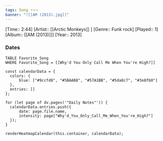 ```yaml
---
tags: Song ⭐⭐⭐ 
banner: "![[AM (2013).jpg]]"
---
```

[Time:: 2:44]
[Artist:: [[Arctic Monkeys]] ]
[Genre:: Funk rock]
[Played:: 1]
[Album:: [[AM (2013)]]]
[Year:: 2013]
### Dates
````dataview
TABLE Favorite_Song
WHERE Favorite_Song = [[Why'd You Only Call Me When You're High?]]
````
  ```dataviewjs
const calendarData = { 
	colors: { 
		blue: ["#9ccfd8", "#5BAAB8", "#57A1BB", "#5da8c7", "#3e8fb0"] 
	}, 
	entries: [] 
}; 

for (let page of dv.pages('"Daily Notes"')) { 
	calendarData.entries.push({ 
		date: page.file.name, 
		intensity: page["Why'd_You_Only_Call_Me_When_You're_High?"]
	}); 
} 

renderHeatmapCalendar(this.container, calendarData);
```
